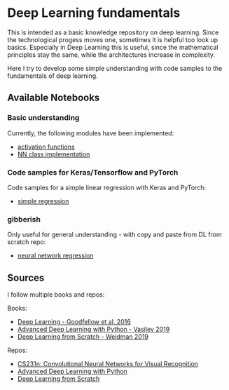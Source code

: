 # Deep Learning fundamentals

This is intended as a basic knowledge repository on deep learning. Since the
technological progess moves one, sometimes it is helpful too look up basics.
Especially in Deep Learning this is useful, since the mathematical principles stay the same, while the architectures increase in complexity.

Here I try to develop some simple understanding with code samples to the fundamentals
of deep learning.


## Available Notebooks


### Basic understanding

Currently, the following modules have been implemented:

- [activation functions](https://github.com/SteffenHaeussler/deep_learning_fundamentals/blob/master/activation_functions.ipynb)
- [NN class implementation](https://github.com/SteffenHaeussler/deep_learning_fundamentals/blob/master/building_classes_for_nn.ipynb)

### Code samples for Keras/Tensorflow and PyTorch

Code samples for a simple linear regression with Keras and PyTorch:

- [simple regression](https://github.com/SteffenHaeussler/deep_learning_fundamentals/blob/master/simple_regression.ipynb)


### gibberish

Only useful for general understanding - with copy and paste from DL from scratch repo:
- [neural network regression](https://github.com/SteffenHaeussler/deep_learning_fundamentals/blob/master/neural_network_regression.ipynb)



## Sources

I follow multiple books and repos:

Books:
- [Deep Learning - Goodfellow et al. 2016](https://www.deeplearningbook.org/)
- [Advanced Deep Learning with Python - Vasilev 2019](https://www.packtpub.com/eu/data/advanced-deep-learning-with-python)
- [Deep Learning from Scratch - Weidman 2019](https://www.oreilly.com/library/view/deep-learning-from/9781492041405/)

Repos:
- [CS231n: Convolutional Neural Networks for Visual Recognition](https://cs231n.github.io/)
- [Advanced Deep Learning with Python](https://github.com/ivan-vasilev/advanced-deep-learning-with-python)
- [Deep Learning from Scratch](https://github.com/SethHWeidman/DLFS_code)
